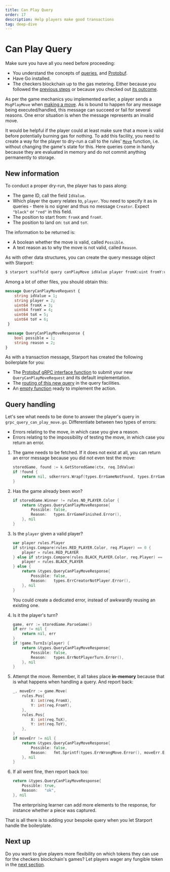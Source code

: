 ```yaml
---
title: Can Play Query
order: 17
description: Help players make good transactions
tag: deep-dive
---
```


# Can Play Query

<HighlightBox type="synopsis">

Make sure you have all you need before proceeding:

* You understand the concepts of [queries](../3-main-concepts/12-queries.md), and [Protobuf](../3-main-concepts/09-protobuf.md).
* Have Go installed.
* The checkers blockchain up to the gas metering. Either because you followed the [previous steps](./03-starport-14-gas-meter.md) or because you checked out [its outcome](https://github.com/cosmos/b9-checkers-academy-draft/tree/gas-meter).

</HighlightBox>

As per the game mechanics you implemented earlier, a player sends a `MsgPlayMove` when [making a move](./03-starport-06-play-game.md). As is bound to happen for any message being executed/&ZeroWidthSpace;handled, this message can succeed or fail for several reasons. One error situation is when the message represents an invalid move.

It would be helpful if the player could at least make sure that a move is valid before potentially burning gas for nothing. To add this facility, you need to create a way for the player to dry-run a call to the rules' [`Move`](https://github.com/batkinson/checkers-go/blob/a09daeb/checkers/checkers.go#L274) function, i.e. without changing the game's state for this. Here queries come in handy because they are evaluated in memory and do not commit anything permanently to storage.

## New information

To conduct a proper dry-run, the player has to pass along:

* The game ID, call the field `IdValue`.
* Which player the query relates to, `player`. You need to specify it as in queries - there is no signer and thus no message `Creator`. Expect `"black"` or `"red"` in this field.
* The position to start from: `fromX` and `fromY`.
* The position to land on: `toX` and `toY`.

The information to be returned is:

* A boolean whether the move is valid, called `Possible`.
* A text reason as to why the move is not valid, called `Reason`.

As with other data structures, you can create the query message object with Starport:

```sh
$ starport scaffold query canPlayMove idValue player fromX:uint fromY:uint toX:uint toY:uint --module checkers --response possible:bool,reason
```

Among a lot of other files, you should obtain this:

```protobuf [https://github.com/cosmos/b9-checkers-academy-draft/blob/b53297d8e87e31b1fc7fb839fce527e66a2a0116/proto/checkers/query.proto#L39-L51]
message QueryCanPlayMoveRequest {
    string idValue = 1;
    string player = 2;
    uint64 fromX = 3;
    uint64 fromY = 4;
    uint64 toX = 5;
    uint64 toY = 6;
 }

 message QueryCanPlayMoveResponse {
    bool possible = 1;
    string reason = 2;
}
```

As with a transaction message, Starport has created the following boilerplate for you:

* The [Protobuf gRPC interface function](https://github.com/cosmos/b9-checkers-academy-draft/blob/b53297d8e87e31b1fc7fb839fce527e66a2a0116/proto/checkers/query.proto#L17-L19) to submit your new `QueryCanPlayMoveRequest` and its default implementation.
* The [routing of this new query](https://github.com/cosmos/b9-checkers-academy-draft/blob/b53297d8e87e31b1fc7fb839fce527e66a2a0116/x/checkers/types/query.pb.gw.go#L319-L337) in the query facilities.
* An [empty function](https://github.com/cosmos/b9-checkers-academy-draft/commit/f8a6e14d753554c9122a110800455d06dbe08192#diff-0fc3b6508740faee3d86a440c1dc83e71245dc49b3f8fc688b9668dc060abb8R12-R23) ready to implement the action.

## Query handling

Let's see what needs to be done to answer the player's query in `grpc_query_can_play_move.go`. Differentiate between two types of errors:

* Errors relating to the move, in which case you give a reason.
* Errors relating to the impossibility of testing the move, in which case you return an error.

1. The game needs to be fetched. If it does not exist at all, you can return an error message because you did not even test the move:

    ```go [https://github.com/cosmos/b9-checkers-academy-draft/blob/b53297d8e87e31b1fc7fb839fce527e66a2a0116/x/checkers/keeper/grpc_query_can_play_move.go#L23-L26]
    storedGame, found := k.GetStoredGame(ctx, req.IdValue)
    if !found {
        return nil, sdkerrors.Wrapf(types.ErrGameNotFound, types.ErrGameNotFound.Error(), req.IdValue)
    }
    ```

2. Has the game already been won?

    ```go [https://github.com/cosmos/b9-checkers-academy-draft/blob/b53297d8e87e31b1fc7fb839fce527e66a2a0116/x/checkers/keeper/grpc_query_can_play_move.go#L29-L34]
    if storedGame.Winner != rules.NO_PLAYER.Color {
        return &types.QueryCanPlayMoveResponse{
            Possible: false,
            Reason:   types.ErrGameFinished.Error(),
        }, nil
    }
    ```

3. Is the `player` given a valid player?

    ```go [https://github.com/cosmos/b9-checkers-academy-draft/blob/b53297d8e87e31b1fc7fb839fce527e66a2a0116/x/checkers/keeper/grpc_query_can_play_move.go#L37-L47]
    var player rules.Player
    if strings.Compare(rules.RED_PLAYER.Color, req.Player) == 0 {
        player = rules.RED_PLAYER
    } else if strings.Compare(rules.BLACK_PLAYER.Color, req.Player) == 0 {
        player = rules.BLACK_PLAYER
    } else {
        return &types.QueryCanPlayMoveResponse{
            Possible: false,
            Reason:   types.ErrCreatorNotPlayer.Error(),
        }, nil
    }
    ```

    You could create a dedicated error, instead of awkwardly reusing an existing one.

4. Is it the player's turn?

    ```go [https://github.com/cosmos/b9-checkers-academy-draft/blob/b53297d8e87e31b1fc7fb839fce527e66a2a0116/x/checkers/keeper/grpc_query_can_play_move.go#L50-L59]
    game, err := storedGame.ParseGame()
    if err != nil {
        return nil, err
    }
    if !game.TurnIs(player) {
        return &types.QueryCanPlayMoveResponse{
            Possible: false,
            Reason:   types.ErrNotPlayerTurn.Error(),
        }, nil
    }
    ```

5. Attempt the move. Remember, it all takes place **in-memory** because that is what happens when handling a query. And report back:

    ```go [https://github.com/cosmos/b9-checkers-academy-draft/blob/b53297d8e87e31b1fc7fb839fce527e66a2a0116/x/checkers/keeper/grpc_query_can_play_move.go#L62-L77]
    _, moveErr := game.Move(
        rules.Pos{
            X: int(req.FromX),
            Y: int(req.FromY),
        },
        rules.Pos{
            X: int(req.ToX),
            Y: int(req.ToY),
        },
    )
    if moveErr != nil {
        return &types.QueryCanPlayMoveResponse{
            Possible: false,
            Reason:   fmt.Sprintf(types.ErrWrongMove.Error(), moveErr.Error()),
        }, nil
    }
    ```

6. If all went fine, then report back too:

    ```go [https://github.com/cosmos/b9-checkers-academy-draft/blob/b53297d8e87e31b1fc7fb839fce527e66a2a0116/x/checkers/keeper/grpc_query_can_play_move.go#L79-L82]
    return &types.QueryCanPlayMoveResponse{
        Possible: true,
        Reason:   "ok",
    }, nil
    ```

    The enterprising learner can add more elements to the response, for instance whether a piece was captured.

That is all there is to adding your bespoke query when you let Starport handle the boilerplate.

## Next up

Do you want to give players more flexibility on which tokens they can use for the checkers blockchain's games? Let players wager any fungible token in the [next section](./03-starport-16-wager-denom.md).
